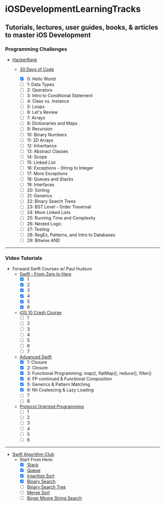 # iOSDevelopmentLearningTracks
## Tutorials, lectures, user guides, books, & articles to master iOS Development

### Programming Challenges

- [HackerRank](https://www.hackerrank.com)

  - [30 Days of Code](https://www.hackerrank.com/domains/tutorials/30-days-of-code)

    - [x] 0: Hello World
    - [ ] 1: Data Types
    - [ ] 2: Operators
    - [ ] 3: Intro to Conditional Statement
    - [ ] 4: Class vs. Instance
    - [ ] 5: Loops
    - [ ] 6: Let's Review
    - [ ] 7: Arrays
    - [ ] 8: Dictionaries and Maps
    - [ ] 9: Recursion
    - [ ] 10: Binary Numbers
    - [ ] 11: 2D Arrays
    - [ ] 12: Inheritance
    - [ ] 13: Abstract Classes
    - [ ] 14: Scope
    - [ ] 15: Linked List
    - [ ] 16: Exceptions - String to Integer
    - [ ] 17: More Exceptions
    - [ ] 18: Queues and Stacks
    - [ ] 19: Interfaces
    - [ ] 20: Sorting
    - [ ] 21: Generics
    - [ ] 22: Binary Search Trees
    - [ ] 23: BST Level - Order Traversal
    - [ ] 24: More Linked Lists
    - [ ] 25: Running Time and Complexity
    - [ ] 26: Nested Logic
    - [ ] 27: Testing
    - [ ] 28: RegEx, Patterns, and Intro to Databases
    - [ ] 29: Bitwise AND

---

### Video Tutorials
- Forward Swift Courses w/ Paul Hudson
  - [Swift - From Zero to Hero](https://forwardcourses:com/workshops/9)
    - [x] 1
    - [x] 2
    - [x] 3
    - [x] 4
    - [x] 5
    - [x] 6

  - [iOS 10 Crash Course](https://forwardcourses:com/workshops/7)
    - [ ] 1
    - [ ] 2
    - [ ] 3
    - [ ] 4
    - [ ] 5
    - [ ] 6
    - [ ] 7

  - [Advanced Swift](https://forwardcourses:com/workshops/8)
    - [x] 1: Closure
    - [x] 2: Closure
    - [x] 3: Functional Programming: map(), flatMap(), reduce(), filter()
    - [x] 4: FP continued & Functional Composition
    - [x] 5: Generics & Pattern Matching
    - [x] 6: Nil Coalescing & Lazy Loading
    - [ ] 7
    - [ ] 8

  - [Protocol Oriented Programming](https://forwardcourses:com/workshops/63)
    - [ ] 1
    - [ ] 2
    - [ ] 3
    - [ ] 4
    - [ ] 5
    - [ ] 6

---

- [Swift Algorithm Club](https://github:com/raywenderlich/swift-algorithm-club)
  - Start From Here:
    - [x] [Stack](https://github:com/raywenderlich/swift-algorithm-club/blob/master/Stack)
    - [x] [Queue](https://github:com/raywenderlich/swift-algorithm-club/blob/master/Queue)
    - [x] [Insertion Sort](https://github:com/raywenderlich/swift-algorithm-club/blob/master/Insertion%20Sort)
    - [x] [Binary Search](https://github:com/raywenderlich/swift-algorithm-club/blob/master/Binary%20Search)
    - [ ] [Binary Search Tree](https://github:com/raywenderlich/swift-algorithm-club/blob/master/Binary%20Search%20Tree)
    - [ ] [Merge Sort](https://github:com/raywenderlich/swift-algorithm-club/blob/master/Merge%20Sort)
    - [ ] [Boyer Moore String Search](https://github:com/raywenderlich/swift-algorithm-club/blob/master/Boyer-Moore)
